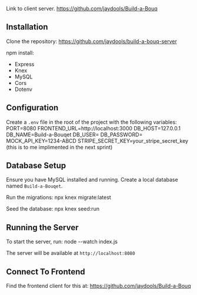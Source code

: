 Link to client server. https://github.com/jaydools/Build-a-Bouq


## Installation

Clone the repository: https://github.com/jaydools/build-a-bouq-server

npm install:

-   Express
-   Knex
-   MySQL
-   Cors
-   Dotenv

## Configuration

Create a `.env` file in the root of the project with the following variables:
PORT=8080
FRONTEND_URL=http://localhost:3000
DB_HOST=127.0.0.1
DB_NAME=Build-a-Bouqet
DB_USER=<user>
DB_PASSWORD=<password>
MOCK_API_KEY=1234-ABCD
STRIPE_SECRET_KEY=your_stripe_secret_key (this is to me implimented in the next sprint)

## Database Setup

Ensure you have MySQL installed and running.
Create a local database named `Build-a-Bouqet`.

Run the migrations:
npx knex migrate:latest

Seed the database:
npx knex seed:run

## Running the Server

To start the server, run:
node --watch index.js

The server will be available at `http://localhost:8080`

## Connect To Frontend

Find the frontend client for this at:
https://github.com/jaydools/Build-a-Bouq
